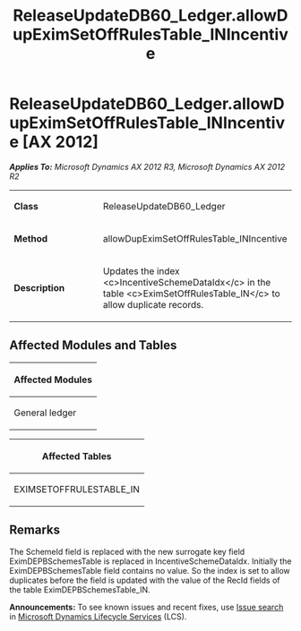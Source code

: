 ﻿---
title: ReleaseUpdateDB60_Ledger.allowDupEximSetOffRulesTable_INIncentive
TOCTitle: ReleaseUpdateDB60_Ledger.allowDupEximSetOffRulesTable_INIncentive
ms:assetid: 9f4cf491-d959-3ae1-aa02-94209be057b6
ms:mtpsurl: https://msdn.microsoft.com/en-us/library/JJ736675(v=AX.60)
ms:contentKeyID: 49710107
ms.date: 05/18/2015
mtps_version: v=AX.60
---

# ReleaseUpdateDB60\_Ledger.allowDupEximSetOffRulesTable\_INIncentive [AX 2012]


_**Applies To:** Microsoft Dynamics AX 2012 R3, Microsoft Dynamics AX 2012 R2_

<table>
<colgroup>
<col style="width: 50%" />
<col style="width: 50%" />
</colgroup>
<tbody>
<tr class="odd">
<td><p><strong>Class</strong></p></td>
<td><p>ReleaseUpdateDB60_Ledger</p></td>
</tr>
<tr class="even">
<td><p><strong>Method</strong></p></td>
<td><p>allowDupEximSetOffRulesTable_INIncentive</p></td>
</tr>
<tr class="odd">
<td><p><strong>Description</strong></p></td>
<td><p>Updates the index &lt;c&gt;IncentiveSchemeDataIdx&lt;/c&gt; in the table &lt;c&gt;EximSetOffRulesTable_IN&lt;/c&gt; to allow duplicate records.</p></td>
</tr>
</tbody>
</table>


## Affected Modules and Tables

<table>
<colgroup>
<col style="width: 100%" />
</colgroup>
<thead>
<tr class="header">
<th><p>Affected Modules</p></th>
</tr>
</thead>
<tbody>
<tr class="odd">
<td><p>General ledger</p></td>
</tr>
</tbody>
</table>


<table>
<colgroup>
<col style="width: 100%" />
</colgroup>
<thead>
<tr class="header">
<th><p>Affected Tables</p></th>
</tr>
</thead>
<tbody>
<tr class="odd">
<td><p>EXIMSETOFFRULESTABLE_IN</p></td>
</tr>
</tbody>
</table>


## Remarks

The SchemeId field is replaced with the new surrogate key field EximDEPBSchemesTable is replaced in IncentiveSchemeDataIdx. Initially the EximDEPBSchemesTable field contains no value. So the index is set to allow duplicates before the field is updated with the value of the RecId fields of the table EximDEPBSchemesTable\_IN.

  
**Announcements:** To see known issues and recent fixes, use [Issue search](http://go.microsoft.com/fwlink/?linkid=389258) in [Microsoft Dynamics Lifecycle Services](http://go.microsoft.com/fwlink/?linkid=306505) (LCS).

